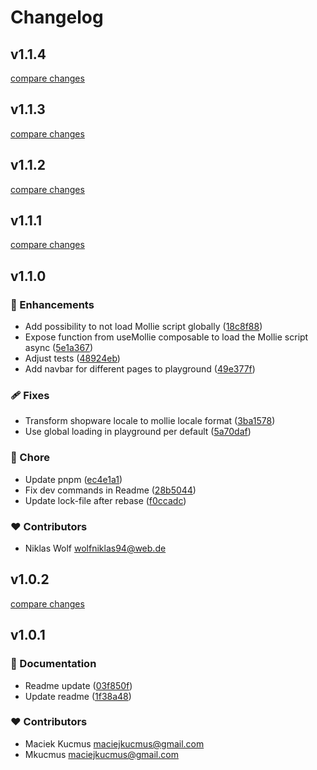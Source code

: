 # Changelog

## v1.1.4

[compare changes](https://github.com/mollie/Shopware6Composables/compare/v1.1.3...v1.1.4)

## v1.1.3

[compare changes](https://github.com/mollie/Shopware6Composables/compare/v1.1.2...v1.1.3)

## v1.1.2

[compare changes](https://github.com/mollie/Shopware6Composables/compare/v1.1.1...v1.1.2)

## v1.1.1

[compare changes](https://github.com/mollie/Shopware6Composables/compare/v1.1.0...v1.1.1)

## v1.1.0

### 🚀 Enhancements

-   Add possibility to not load Mollie script globally ([18c8f88](https://github.com/mollie/Shopware6Composables/commit/18c8f88))
-   Expose function from useMollie composable to load the Mollie script async ([5e1a367](https://github.com/mollie/Shopware6Composables/commit/5e1a367))
-   Adjust tests ([48924eb](https://github.com/mollie/Shopware6Composables/commit/48924eb))
-   Add navbar for different pages to playground ([49e377f](https://github.com/mollie/Shopware6Composables/commit/49e377f))

### 🩹 Fixes

-   Transform shopware locale to mollie locale format ([3ba1578](https://github.com/mollie/Shopware6Composables/commit/3ba1578))
-   Use global loading in playground per default ([5a70daf](https://github.com/mollie/Shopware6Composables/commit/5a70daf))

### 🏡 Chore

-   Update pnpm ([ec4e1a1](https://github.com/mollie/Shopware6Composables/commit/ec4e1a1))
-   Fix dev commands in Readme ([28b5044](https://github.com/mollie/Shopware6Composables/commit/28b5044))
-   Update lock-file after rebase ([f0ccadc](https://github.com/mollie/Shopware6Composables/commit/f0ccadc))

### ❤️ Contributors

-   Niklas Wolf <wolfniklas94@web.de>

## v1.0.2

[compare changes](https://github.com/your-org/my-module/compare/v1.0.1...v1.0.2)

## v1.0.1

### 📖 Documentation

-   Readme update ([03f850f](https://github.com/your-org/my-module/commit/03f850f))
-   Update readme ([1f38a48](https://github.com/your-org/my-module/commit/1f38a48))

### ❤️ Contributors

-   Maciek Kucmus <maciejkucmus@gmail.com>
-   Mkucmus <maciejkucmus@gmail.com>

